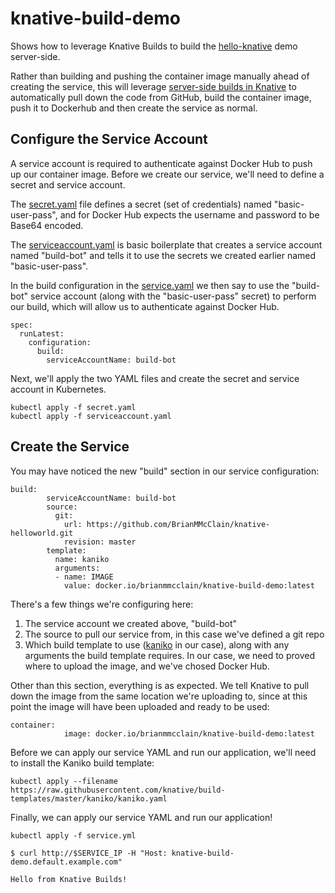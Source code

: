 knative-build-demo
===

Shows how to leverage Knative Builds to build the [hello-knative](https://github.com/BrianMMcClain/knative-helloworld) demo server-side.

Rather than building and pushing the container image manually ahead of creating the service, this will leverage [server-side builds in Knative](https://github.com/knative/docs/tree/master/build) to automatically pull down the code from GitHub, build the container image, push it to Dockerhub and then create the service as normal.

Configure the Service Account
---
A service account is required to authenticate against Docker Hub to push up our container image. Before we create our service, we'll need to define a secret and service account.

The [secret.yaml](https://github.com/BrianMMcClain/knative-build-demo/blob/master/secret.yaml.example) file defines a secret (set of credentials) named "basic-user-pass", and for Docker Hub expects the username and password to be Base64 encoded.  

The [serviceaccount.yaml](https://github.com/BrianMMcClain/knative-build-demo/blob/master/serviceaccount.yaml) is basic boilerplate that creates a service account named "build-bot" and tells it to use the secrets we created earlier named "basic-user-pass". 

In the build configuration in the [service.yaml](https://github.com/BrianMMcClain/knative-build-demo/blob/master/service.yml) we then say to use the "build-bot" service account (along with the "basic-user-pass" secret) to perform our build, which will allow us to authenticate against Docker Hub.

```
spec:
  runLatest:
    configuration:
      build:
        serviceAccountName: build-bot
```

Next, we'll apply the two YAML files and create the secret and service account in Kubernetes.

```
kubectl apply -f secret.yaml
kubectl apply -f serviceaccount.yaml
```

Create the Service
---

You may have noticed the new "build" section in our service configuration:

```
build:
        serviceAccountName: build-bot
        source:
          git:
            url: https://github.com/BrianMMcClain/knative-helloworld.git
            revision: master
        template:
          name: kaniko
          arguments:
          - name: IMAGE
            value: docker.io/brianmmcclain/knative-build-demo:latest
```

There's a few things we're configuring here:

1. The service account we created above, "build-bot"
2. The source to pull our service from, in this case we've defined a git repo
3. Which build template to use ([kaniko](https://github.com/knative/build-templates/tree/master/kaniko) in our case), along with any arguments the build template requires. In our case, we need to proved where to upload the image, and we've chosed Docker Hub.

Other than this section, everything is as expected. We tell Knative to pull down the image from the same location we're uploading to, since at this point the image will have been uploaded and ready to be used:

```
container:
            image: docker.io/brianmmcclain/knative-build-demo:latest
```            

Before we can apply our service YAML and run our application, we'll need to install the Kaniko build template:

```
kubectl apply --filename https://raw.githubusercontent.com/knative/build-templates/master/kaniko/kaniko.yaml
```

Finally, we can apply our service YAML and run our application!

```
kubectl apply -f service.yml
```

```
$ curl http://$SERVICE_IP -H "Host: knative-build-demo.default.example.com"

Hello from Knative Builds!
```